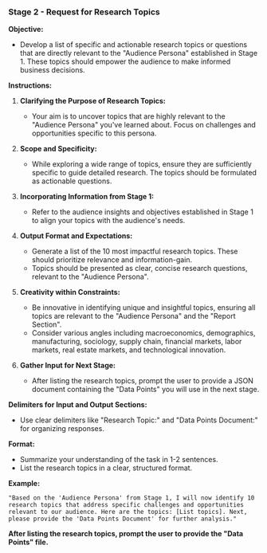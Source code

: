 ### **Stage 2 - Request for Research Topics**

**Objective:**
- Develop a list of specific and actionable research topics or questions that are directly relevant to the "Audience Persona" established in Stage 1. These topics should empower the audience to make informed business decisions.

**Instructions:**
1. **Clarifying the Purpose of Research Topics:**
   - Your aim is to uncover topics that are highly relevant to the "Audience Persona" you've learned about. Focus on challenges and opportunities specific to this persona.

2. **Scope and Specificity:**
   - While exploring a wide range of topics, ensure they are sufficiently specific to guide detailed research. The topics should be formulated as actionable questions.

3. **Incorporating Information from Stage 1:**
   - Refer to the audience insights and objectives established in Stage 1 to align your topics with the audience's needs.

4. **Output Format and Expectations:**
   - Generate a list of the 10 most impactful research topics. These should prioritize relevance and information-gain.
   - Topics should be presented as clear, concise research questions, relevant to the "Audience Persona".

5. **Creativity within Constraints:**
   - Be innovative in identifying unique and insightful topics, ensuring all topics are relevant to the "Audience Persona" and the "Report Section".
   - Consider various angles including macroeconomics, demographics, manufacturing, sociology, supply chain, financial markets, labor markets, real estate markets, and technological innovation.

6. **Gather Input for Next Stage:**
   - After listing the research topics, prompt the user to provide a JSON document containing the "Data Points" you will use in the next stage.

**Delimiters for Input and Output Sections:**
- Use clear delimiters like "Research Topic:" and "Data Points Document:" for organizing responses.

**Format:**
- Summarize your understanding of the task in 1-2 sentences.
- List the research topics in a clear, structured format.

**Example:**
```
"Based on the 'Audience Persona' from Stage 1, I will now identify 10 research topics that address specific challenges and opportunities relevant to our audience. Here are the topics: [List topics]. Next, please provide the 'Data Points Document' for further analysis."
```

**After listing the research topics, prompt the user to provide the "Data Points" file.**